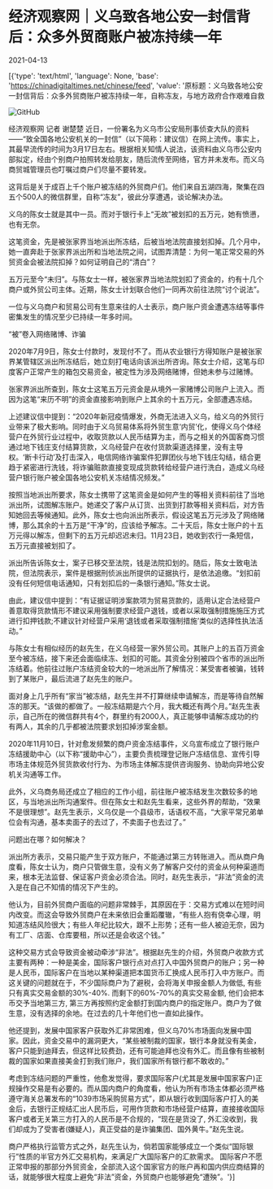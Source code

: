 # 经济观察网｜义乌致各地公安一封信背后：众多外贸商账户被冻持续一年

2021-04-13

[{'type': 'text/html', 'language': None, 'base': 'https://chinadigitaltimes.net/chinese/feed', 'value': '原标题：义乌致各地公安一封信背后：众多外贸商账户被冻持续一年，自称冻友，与地方政府合作艰难自救

![GitHub](https://chinadigitaltimes.net/chinese/files/2021/04/image-1618331751464.png)

经济观察网 记者 谢楚楚 近日，一份署名为义乌市公安局刑事侦查大队的资料——“致全国各地公安机关的一封信”（以下简称：建议信）在网上流传。事实上，其最早流传的时间为3月17日左右。根据相关知情人说法，该资料由义乌市公安内部拟定，经由个别商户拍照转发给朋友，随后流传至网络，官方并未发布。而义乌商贸城管理员也叮嘱过商户们尽量不要转发。

这背后是关于成百上千个账户被冻结的外贸商户们。他们来自五湖四海，聚集在四五个500人的微信群里，自称“冻友”，彼此分享遭遇，谈论解决办法。

义乌的陈女士就是其中一员。而对于银行卡上“无故”被划扣的五万元，她有愤懑，也有无奈。

这笔资金，先是被张家界当地派出所冻结，后被当地法院直接划扣掉。几个月中，她一直奔赴于张家界派出所和当地法院之间，试图弄清楚：为何一笔正常交易的外贸资金会被法院扣掉？如何证明自己的“清白”？

五万元至今“未归”。与陈女士一样，被张家界当地法院划扣了资金的，约有十几个商户或外贸公司主体。近期，陈女士计划联合他们一同再次前往法院“讨个说法”。

一位与义乌商户和贸易公司有生意来往的人士表示，商户账户资金遭遇冻结等事件密集发生的情况至少已持续一年多时间。

“被”卷入网络赌博、诈骗

2020年7月9日，陈女士付款时，发现付不了。而从农业银行方得知账户是被张家界某管辖区派出所冻结后，她立刻打电话向该派出所咨询。陈女士介绍，这笔与印度客户正常产生的箱包交易资金，被定性为涉及网络赌博，但她未参与过赌博。

张家界派出所查到，陈女士这笔五万元资金是从境外一家赌博公司账户上流入。而因为这笔“来历不明”的资金直接影响到账户上其余的十五万元，全部遭遇冻结。

上述建议信中提到：“2020年新冠疫情爆发，外商无法进入义乌，给义乌的外贸行业带来了极大影响。同时由于义乌贸易体系将外贸生意‘内贸’化，使得义乌个体经营户在外贸行业过程中，收取货款以人民币结算为主，而与之相关的外国客商习惯通过地下钱庄支付结算货款，义乌经营户在收付货款渠道选择里，没有主导权。‘断卡行动’及打击深入，电信网络诈骗案件犯罪团伙与地下钱庄勾结，结合更趋于紧密进行洗钱，将诈骗赃款直接变现成货款转给经营户进行洗白，造成义乌经营户银行账户被全国各地公安机关冻结情况频发。”

按照当地派出所要求，陈女士携带了这笔资金是如何产生的等相关资料前往了当地派出所，试图解冻账户。她递交了客户从订货、出货到打款等相关资料后，对方告知她回去等候通知。此外，陈女士也向派出所表示，假设这笔五万元涉及了网络赌博，那么其余的十五万是“干净”的，应该给予解冻。二十天后，陈女士账户的十五万元得以解冻，但剩下的五万元却迟迟未归。11月23日，她收到农行一条短信，五万元直接被划扣了。

派出所告诉陈女士，案子已移交至法院，钱是法院扣划的。随后，陈女士致电法院，但法院表示，案件是根据刑侦派出所提供的证据执行，是依法追缴。“划扣前没有任何短信电话通知，只有划扣后的一条银行通知。”陈女士说。

由此，建议信中提到：“有证据证明涉案款项为贸易货款的，适用认定合法经营户善意取得货款情形不建议采用强制要求经营户退钱，或者以采取强制措施施压方式进行扣押钱款;不建议针对经营户采用‘退钱或者采取强制措施’类似的选择性执法活动。”

与陈女士有相似经历的赵先生，在义乌经营一家外贸公司。其账户上的五百万资金至今被冻结，接下来还会面临续冻、划扣的可能。其资金分别被四个省市的派出所冻结着。他前往过账户冻结资金较大的一地派出所了解情况：某受害者被骗，钱转到了某账户，最后流进了赵先生的账户。

面对身上几乎所有“家当”被冻结，赵先生并不打算继续申请解冻，而是等待自然解冻的那天。“该做的都做了。一般冻结期是六个月，我大概还有两个月。”赵先生表示，自己所在的微信群共有4个，群里约有2000人，真正能够申请解冻成功的约有两人，其余的几乎都被法院要求划扣掉涉案金额。

2020年11月10日，针对愈发频繁的商户资金冻结事件，义乌宣布成立了银行账户冻结援助中心（以下称“援助中心”），主要负责梳理登记账户冻结信息、宣传引导市场主体规范外贸货款收付行为、为市场主体解冻提供咨询服务、协助向异地公安机关沟通等工作。

此外，义乌商务局还成立了相应的工作小组，前往账户被冻结发生次数较多的地区，与当地派出所沟通案件。但在陈女士和赵先生看来，这些外界的帮助，“效果不是很理想”。赵先生表示，义乌仅是一个县级市，话语权不高，“大家平常兄弟单位会有沟通，基本卖面子的去过了，不卖面子也去过了。”

问题出在哪？如何解决？

派出所方表示，交易只能产生于双方账户，不能通过第三方转账进入。而从商户角度看，陈女士认为，商户只管做生意，没有义务了解客户交付的资金从何种渠道而来，根本无法监督、保证客户资金必须合法。同时，赵先生表示，“非法”资金的流入是在自己不知情的情况下产生的。

他认为，目前外贸商户面临的问题非常棘手，其原因在于：交易方式难以在短时间内改变。而这会导致外贸商户在未来依旧会重蹈覆辙，“有些人抱有侥幸心理，明知道冻结风险很大；有些人年纪比较大，跟不上形势；还有一些人被迫无奈，因为有工厂、店面、仓库要租，所以还是会收这个钱。”

这种交易方式会导致资金被动牵涉“非法”。根据赵先生的介绍，外贸商户收款方式主要有两种：一种是美金，国际客户银行点对点打入中国外贸商户的账户；另一种是人民币，国际客户在当地以某种渠道把本国货币汇换成人民币打入中方账户。而这关键的问题就在于，不少国际商户为了避税，会将海关申报金额人为做低, 有些只有真实交易金额的30%-40%. 而剩下的60%-70%的真实交易金额, 他们会把本币交予当地第三方, 第三方再按照约定金额打到国内商户的指定账户。商户为了做生意，没有选择的余地。在过去的几十年他们也一直如此操作。

他还提到，发展中国家客户获取外汇非常困难，但义乌70%市场面向发展中国家。因此，资金交易中的漏洞更大，“某些被制裁的国家，银行本身就没有美金，客户只能到迪拜去，但这样比较费劲，还有可能迪拜也没有外汇。而且像有些被制裁的国家如果直接美金打到我们账户，我们国家所有银行都不敢收的。”

考虑到冻结问题的严重性，他愈发觉得，要求国际客户(尤其是发展中国家客户)正规操作交易是有必要的。而从国内商户的角度看，他认为所有市场主体都必须严格遵守海关总署发布的“1039市场采购贸易方式”，即从银行收到国际客户打入的美金后，去银行正规结汇出人民币后，可用作货款和市场经营户结算，直接接收国际客户或者无关第三方打入的人民币是不合规的，“现在是货没了, 外汇没收到，我们却成为了受害者(嫌疑人)，真正受益的是诈骗集团、国外黄牛。”赵先生说。

商户严格执行监管方式之外，赵先生认为，倘若国家能够成立一个类似“国际银行”性质的半官方外汇交易机构，来满足广大国际客户的汇款需求。 国际客户不愿正常申报的那部分外贸资金，全部流入这个国家官方的账户再和国内供应商结算的话，就能够很大程度上避免“非法”资金，外贸商户也能够避免“遭殃”。'}]